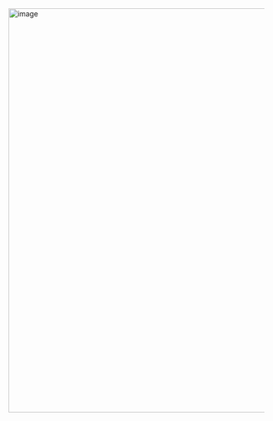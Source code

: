 <img width="794" alt="image" src="https://github.com/user-attachments/assets/94831167-875e-4091-9b88-72bc060a2c1f" />
